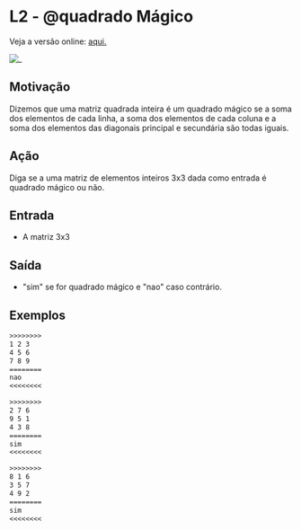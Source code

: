# L2 - @quadrado Mágico

Veja a versão online: [aqui.](https://github.com/qxcodefup/arcade/blob/master/base/quadrado/Readme.md)

![_](https://raw.githubusercontent.com/qxcodefup/arcade/master/base/quadrado/cover.jpg)

## Motivação

Dizemos que uma matriz quadrada inteira é um quadrado mágico se a soma dos elementos de cada linha, a soma dos elementos de cada coluna e a soma dos elementos das diagonais principal e secundária são todas iguais.  
  
## Ação

Diga se a uma matriz de elementos inteiros 3x3 dada como entrada é quadrado mágico ou não.  
  
## Entrada

* A matriz 3x3

## Saída

* "sim" se for quadrado mágico e "nao" caso contrário.

## Exemplos

``` txt
>>>>>>>>
1 2 3
4 5 6
7 8 9
========
nao
<<<<<<<<

>>>>>>>>
2 7 6
9 5 1
4 3 8
========
sim
<<<<<<<<

>>>>>>>>
8 1 6
3 5 7
4 9 2
========
sim
<<<<<<<<
```
